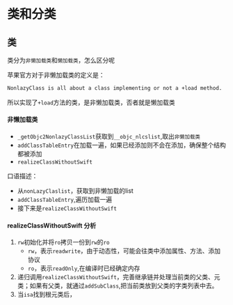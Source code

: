 # 类和分类

## 类

类分为`非懒加载类`和`懒加载类`，怎么区分呢

苹果官方对于非懒加载类的定义是：

```markdown
NonlazyClass is all about a class implementing or not a +load method.
```

所以实现了`+load`方法的类，是非懒加载类，否者就是懒加载类

#### 非懒加载类

* `_getObjc2NonlazyClassList`获取到`__objc_nlcslist`,取出`非懒加载类`
* `addClassTableEntry`在加载一遍，如果已经添加则不会在添加，确保整个结构都被添加
* `realizeClassWithoutSwift`

口语描述：

* 从`nonLazyClaslist`，获取到非懒加载的list
* `addClassTableEntry`,遍历加载一遍
* 接下来是`realizeClassWithoutSwift`

#### realizeClassWithoutSwift 分析

1. `rw`初始化并将`ro`拷贝一份到`rw`的`ro`
   * `rw`，表示`readwrite`，由于动态性，可能会往类中添加属性、方法、添加协议
   * `ro`，表示`readOnly`,在编译时已经确定内存
2. 递归调用`realizeClassWithoutSwift`，完善继承链并处理当前类的父类、元类；如果有父类，就通过`addSubClass`,把当前类放到父类的字类列表中去。
3. 当`isa`找到根元类后，


